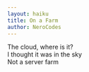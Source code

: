 ```yaml
---
layout: haiku
title: On a Farm
author: NeroCodes
---
```


The cloud, where is it?<br>
I thought it was in the sky<br>
Not a server farm<br>
